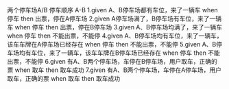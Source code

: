 两个停车场A/B 停车顺序 A-B
1.given A、B停车场都有车位，来了一辆车
  when 停车
  then 出票，停在A停车场
2.given A停车场满了，B停车场有车位，来了一辆车
  when 停车
  then 出票，停在B停车场
3.given A、B停车场均满了，来了一辆车
  when 停车
  then 不能出票，不能停
4.given A、B停车场均有车位，来了一辆车，该车车牌在A停车场已经存在
  when 停车
  then 不能出票，不能停
5.given A、B停车场均有车位，来了一辆车，该车车牌在B停车场已经存在
  when 停车
  then 不能出票，不能停
6.given 有A、B两个停车场，车停在B停车场，用户取车，正确的票
  when 取车
  then 取车成功
7.given 有A、B两个停车场，车停在A停车场，用户取车，正确的票
  when 取车
  then 取车成功